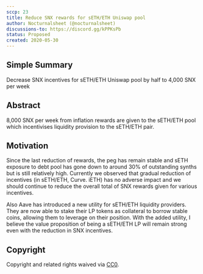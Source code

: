 ```yaml
---
sccp: 23
title: Reduce SNX rewards for sETH/ETH Uniswap pool
author: Nocturnalsheet (@nocturnalsheet)
discussions-to: https://discord.gg/kPPKsPb
status: Proposed
created: 2020-05-30
---
```


## Simple Summary
<!--"If you can't explain it simply, you don't understand it well enough." Provide a simplified and layman-accessible explanation of the SCCP.-->
Decrease SNX incentives for sETH/ETH Uniswap pool by half to 4,000 SNX per week

## Abstract
<!--A short (~200 word) description of the variable change proposed.-->
8,000 SNX per week from inflation rewards are given to the sETH/ETH pool which incentivises liquidity provision to the sETH/ETH pair.

## Motivation
<!--The motivation is critical for SCCPs that want to update variables within Synthetix. It should clearly explain why the existing variable is not incentive aligned. SCCP submissions without sufficient motivation may be rejected outright.-->
Since the last reduction of rewards, the peg has remain stable and sETH exposure to debt pool has gone down to around 30% of outstanding synths but is still relatively high. Currently we observed that gradual reduction of incentives (in sETH/ETH, Curve. iETH) has no adverse impact and we should continue to reduce the overall total of SNX rewards given for various incentives.

Also Aave has introduced a new utility for sETH/ETH liquidity providers. They are now able to stake their LP tokens as collateral to borrow stable coins, allowing them to leverage on their position. With the added utility, I believe the value proposition of being a sETH/ETH LP will remain strong even with the reduction in SNX incentives.  

## Copyright
Copyright and related rights waived via [CC0](https://creativecommons.org/publicdomain/zero/1.0/).
